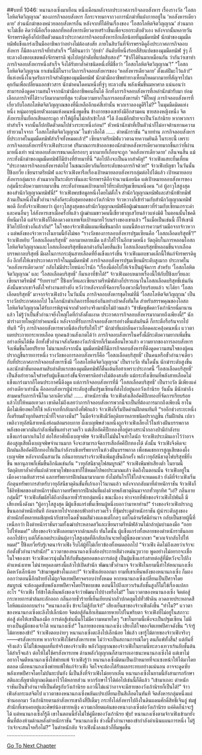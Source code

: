 ##บทที่ 1046: หนานกงเซิ่งมาเยือน
หนึ่งเดือนหลังจากประกาศภารกิจลอบสังหาร เรื่องรางวัล ‘โอสถโลหิตจิตวิญญาณ’ ของภารกิจลอบสังหาร ก็กระจายมาจากวงการนักฆ่าที่แฝงกายอยู่ใน ‘หอสังหารเดียวดาย’
ส่วนนักฆ่าของหน่วยลอบสังหารอื่น หลังจากที่ได้ยินเรื่องของ ‘โอสถโลหิตจิตวิญญาณ’ ส่วนมากจะไม่เชื่อ คิดว่านี่คือเรื่องตลกที่หอสังหารเดียวดายสร้างขึ้นเพื่อจะยกระดับตัวเอง
หลังจากนั้นหลายวัน จักรพรรดิคูอิ่งก็ปกปิดตัวตนแล้วประกาศภารกิจลอบสังหารอีกเล็กน้อยที่มุมมืดทมิฬ
นักฆ่าของมุมมืดทมิฬแข็งแกร่งเป็นมืออาชีพกว่าอย่างไม่ต้องสงสัย ภายในสิบวันที่จักรพรรดิคูอิ่งประกาศภารกิจลอบสังหาร ก็มีสองภารกิจที่ทำสำเร็จ
“ได้ยินมาว่า ‘กุ่ยช่า’ อันดับที่หนึ่งร้อยสี่สิบแปดของมุมมืดทมิฬ จู่ๆ ก็ทะลวงถึงขอบเขตพลังจักรพรรดิ พุ่งไปอยู่ลำดับที่แปดสิบสอง!”
“ข้าก็ได้ยินมาเหมือนกัน ว่ากันว่าเขาทำภารกิจลอบสังหารหนึ่งสำเร็จ จึงได้รับยาล้ำค่าชนิดหนึ่งที่มีชื่อว่า ‘โอสถโลหิตจิตวิญญาณ’!”
“โอสถโลหิตจิตวิญญาณ ยาเช่นนี้มีในรางวัลภารกิจลอบสังหารของ ‘หอสังหารเดียวดาย’ ตั้งแต่ปีมะโว้แล้ว!”
ที่แห่งหนึ่งในจุดรับภารกิจสำคัญของมุมมืดทมิฬ นักฆ่ามืออาชีพท่าทางเหี้ยมโหดมากมายที่สัญจรไปมาคุยกันเพื่อเปลี่ยนแลกข่าวสาร
นักฆ่าคนใดคนหนึ่งที่จู่ๆ ทะลวงขั้น พลังเพิ่มขึ้นมหาศาล แน่นอนว่าสามารถดึงดูดความสนใจจากนักฆ่ามืออาชีพคนอื่นได้
อีกทั้งภารกิจลอบสังหารที่เหล่านักฆ่ารับมา ย่อมเลือกภารกิจที่ได้รางวัลมากมายที่สุด ระดับความยากในการลอบสังหารต่ำ
“พี่ใหญ่ ภารกิจลอบสังหารที่เกี่ยวกับโอสถโลหิตจิตวิญญาณของที่นี่เหลืออีกแค่สี่เท่านั้น พวกเราลองดูดีรึไม่?”
ในมุมมืดมิดแห่งหนึ่ง หนุ่มอายุน้อยตัวผอมแห้งคนหนึ่งพูดขึ้น
ข้างกายของเขายังมีอีกสามคน ชายสองหญิงหนึ่ง จิตสังหารเย็นเยือกเสียดกระดูก ทำให้ผู้อื่นไม่กล้าเข้าใกล้
“ได้ ถึงแม้อีกฝ่ายจะเป็นวังเก้านิรย หากพวกเราทำสำเร็จ จากนั้นก็ปกปิดตัวตนไปช่วงระยะหนึ่งก่อน!”
หัวหน้านักฆ่าที่เป็นตัวนำก็ไม่อาจต้านทานความเย้ายวนใจจาก ‘โอสถโลหิตจิตวิญญาณ’ ในข่าวลือได้
…...
ตำหนักราชัน
“นายท่าน ภารกิจลอบสังหารที่ประกาศในมุมมืดทมิฬสำเร็จทั้งหมดเเล้ว!”
เซียนราตรีทมิฬแววตาฉายความยินดี
ในระยะนี้ เพราะภารกิจลอบสังหารที่จ้าวเฟิงประกาศ ปริมาณการเข้าออกของนักฆ่าหอสังหารเดียวดายมากขึ้นกว่าที่ผ่านมาหนึ่งเท่า หน่วยลอบสังหารขนาดเล็กรอบๆ มากมายก็เกือบจะถูก ‘หอสังหารเดียวดาย’ กลืนจนสิ้น
แม้กระทั่งนักฆ่าของมุมมืดทมิฬก็มีบ้างที่ย้ายมาที่นี่
“ต่อไปถึงจะเป็นฉากสำคัญ!”
จ้าวเฟิงแสยะยิ้มเหี้ยม
“ประกาศภารกิจลอบสังหารต่อไป ในขณะเดียวกันก็ยกระดับของภารกิจด้วย!”
จ้าวเฟิงบัญชา
ในวันนั้น ปี้ชิงเยวี่ย เซียนราตรีทมิฬ และจ้าวเฟิงหารือเรื่องเป้าหมายลอบสังหารกลุ่มต่อไปได้แล้ว
เป้าหมายลอบสังหารกลุ่มแรก ส่วนมากเป็นระดับราชันและจักรพรรดิอีกจำนวนน้อยนิด แต่เป้าหมายลอบสังหารของกลุ่มนี้ระดับความยากมากขึ้น กระทั่งกำหนดเป้าหมายไว้ที่ระดับปฐมเซียนหนึ่งคน
“เอ๋ ผู้อาวุโสสูงสุดของสำนักวิญญาณทมิฬนี่!”
จ้าวเฟิงพบข้อมูลหนึ่งโดยไม่ตั้งใจ
สำนักวิญญาณทมิฬและสำนักฟ้าทมิฬล้วนเป็นหนึ่งในขั้วอำนาจสังกัดระดับสุดยอดของวังเก้านิรย จ้าวหวางก็เข้าร่วมกับสำนักวิญญาณทมิฬพอดี
อีกทั้งจ้าวเฟิงพบว่า ผู้อาวุโสสูงสุดของสำนักวิญญาณทมิฬคือผู้เฒ่าผมขาวที่ร่วมกับเซียนเกราะดำและคนอื่นๆ ไล่สังหารเขาเมื่อครั้งที่แล้ว ผู้เฒ่าผมขาวคนนี้เชี่ยวชาญเสวียนอ้าวแห่งมิติ ในตอนนั้นโชคดีที่หนีมาได้ แต่จ้าวเฟิงก็ได้ลงดวงตาเทพจับเป้าหมายไว้บนร่างของเขาแล้ว
“ในเมื่อเป็นเช่นนี้ ก็ให้เขามีชีวิตไปอีกช่วงก็แล้วกัน!”
ในใจของจ้าวเฟิงมีแผนเพิ่มขึ้นมาอีก แผนนี้ต้องการความร่วมมือจากจ้าวหวาง แต่พลังของจ้าวหวางในยามนี้ยังไม่พอ
“รางวัลของการลอบสังหารปฐมเซียนคือ ‘โอสถเลือดบริสุทธิ์’!”
จ้าวเฟิงหยิบ ‘โอสถเลือดบริสุทธิ์’ ออกมาหลายเม็ด แล้วใส่ไว้ในอีกขวดหนึ่ง
วัตถุดิบในการหลอมโอสถโลหิตจิตวิญญาณและโอสถเลือดบริสุทธิ์แตกต่างกันโดยสิ้นเชิง โอสถเลือดบริสุทธิ์หลอมขึ้นจากเลือดบรรพกาลบริสุทธิ์ มีผลในการกระตุ้นสายเลือดที่ยิ่งแข็งแกร่งขึ้น
จ้าวเฟิงมอบขวดเล็กนี้ให้แก่จักรพรรดิคูอิ่ง อีกทั้งให้เขาประกาศภารกิจในมุมมืดทมิฬ
ภารกิจลอบสังหารปฐมเซียนมีระดับสูงมาก ประกาศใน ‘หอสังหารเดียวดาย’ กลับไม่มีประโยชน์อะไรนัก
“เรื่องนี้ต่อไปให้เจ้าเป็นผู้จัดการ สำหรับ ‘โอสถโลหิตจิตวิญญาณ’ และ ‘โอสถเลือดบริสุทธิ์’ ก็มาเอาที่ข้าได้!”
จ้าวเฟิงมอบหมายเรื่องนี้ให้กับปี้ชิงเยวี่ยและเซียนราตรีทมิฬ
“รับทราบ!”
ปี้ชิงเยวี่ยและเซียนราตรีทมิฬต่างก็ปรารถนาในโอสถเลือดบริสุทธิ์เช่นกัน ดังนั้นพวกเขาจึงตั้งใจทำงานอย่างยิ่ง หวังว่าหลังจากที่จัดการเรื่องพวกนี้เรียบร้อยแล้ว จะได้ยา ‘โอสถเลือดบริสุทธิ์’ มาจากจ้าวเฟิงบ้าง
ในวันนั้น
ภารกิจลอบสังหารชุดใหม่ที่มี ‘โอสถโลหิตจิตวิญญาณ’ เป็นรางวัลประกาศออกไป ในโลกนักฆ่าเกิดการยื้อแย่งกันอย่างบ้าคลั่งทันใด
สำหรับสรรพคุณของโอสถโลหิตจิตวิญญาณได้รับการพิสูจน์จากตัวอย่างจริงมานับไม่ถ้วนแล้ว
“ข้าขัดหูขัดตาวังเก้านิรยนี่มานานแล้ว ไม่รู้ว่าเป็นขั้วอำนาจยิ่งใหญ่ใดที่กำลังตั้งผงาด ประกาศภารกิจลอบสังหารมากมายถึงเพียงนี้!”
นักฆ่าร่างกายใหญ่กำยำคนหนึ่ง หลังจากที่รับภารกิจลอบสังหารอย่างตื่นเต้นยินดี ก็กระตือรือร้นจากไปทันที
“ฮี่ๆ ภารกิจลอบสังหารพวกนี้ต้องรีบรับให้ไว!”
นักฆ่าที่แผ่กลิ่นคาวเลือดคละคลุ้งคนหนึ่ง แววตาเผยประกายกระหายเลือด
ทุกคนล้วนสังเกตได้ว่า ภารกิจลอบสังหารในครั้งนี้มีระดับความยากเพิ่มขึ้นอย่างเห็นได้ชัด อีกทั้งขั้วอำนาจสังกัดของวังเก้านิรยก็เริ่มเคลื่อนไหวแล้ว ความยากของการลอบสังหารจึงเพิ่มขึ้นโดยปริยาย
ไม่นานหลังจากนั้น
มุมมืดทมิฬก็มีภารกิจลอบสังหารที่ดึงดูดความสนใจของผู้คนปรากฏขึ้นรายการหนึ่ง รางวัลของการลอบสังหารก็คือ ‘โอสถเลือดบริสุทธิ์’ เป็นคนหรือขั้วอำนาจเดียวกับที่ประกาศภารกิจลอบสังหารซึ่งมี ‘โอสถโลหิตจิตวิญญาณ’ เป็นรางวัล
ทันใดนั้น นักฆ่าระดับสูงขึ้นและนักฆ่าชั้นยอดสามสิบลำดับแรกของมุมมืดทมิฬก็ตื่นเต้นฮือฮาเพราะประกาศนี้
‘โอสถเลือดบริสุทธิ์’ เป็นสิ่งเย้ายวนใจสำหรับผู้แข็งแกร่งขั้นจักรพรรดิอย่างไม่ต้องสงสัย แม้กระทั่งเซียนที่พลังสายเลือดไม่แข็งแกร่งมากก็โดนประกาศนี้ดึงดูด
แต่ภารกิจลอบสังหารที่มี ‘โอสถเลือดบริสุทธิ์’ เป็นรางวัล มีเพียงแค่อย่างเดียวเท่านั้น คือลอบสังหารผู้นำระดับสูงขั้นปฐมเซียนที่ส่งไปอยู่นอกวังเก้านิรย
วันนั้น มีนักฆ่าถึงสามคนรับภารกิจนี้ในเวลาเดียวกัน!
……
ตำหนักราชัน
จ้าวเฟิงส่งเสืออัคคีปีกทองที่จัดการเรียบร้อยแล้วไปให้หมอเทวดา
เขาคิดไม่ถึงเลยว่าภารกิจลอบสังหารพวกนี้จะเป็นที่ต้องการมากถึงเพียงนี้ ยาในมือไม่เพียงพอให้ใช้
หลังจากที่กลับมาถึงที่พักแล้ว จ้าวเฟิงก็เริ่มปิดด่านฝึกตนทันที
“รออีกช่วงระยะหนึ่ง ก็เตรียมตัวบุกยึดสระน้ำที่ใจกลางนั่น!”
ในมือจ้าวเฟิงมีวัตถุดิบยาหลายชนิดปรากฏขึ้น เริ่มฝึกฝน เปลวเพลิงวายุอัสนีสายหนึ่งห้อมล้อมรอบกาย
ผึ้งเบญพิษส่วนหนึ่งถูกจ้าวเฟิงเลี้ยงไว้ในห้วงฝันบรรพกาล พลังของพวกมันกำลังเพิ่มขึ้นอย่างรวดเร็ว
แต่เสืออัคคีปีกทองที่อยู่ตรงสระน้ำกลางป่ามีกำลังรบแข็งแกร่งมากเกินไป ต่อให้อาศัยผึ้งเบญจพิษ จ้าวเฟิงก็ไม่มั่นใจเท่าใดนัก
จ้าวเฟิงประเมินเอาไว้ว่าอาจต้องสูญเสียผึ้งเบญจพิษจำนวนมาก จึงจะสามารถจัดการเสืออัคคีปีกทองได้
ดังนั้น จ้าวเฟิงจึงคิดจะฝึกฝนเสืออัคคีปีกทองให้เป็นกำลังรบชิงทรัพยากรในห้วงฝันบรรพกาล เพื่อชดเชยการสูญเสียของผึ้งเบญจพิษ
หลังจากนั้นสามวัน
กลิ่นอายบนร่างจ้าวเฟิงเพิ่มสูงขึ้นอีกครั้ง พลังวายุอัสนีธาตุไฟบริสุทธิ์ยิ่งขึ้น พลานุภาพก็เพิ่มขึ้นอีกนิดเช่นกัน
“วายุอัสนีธาตุไฟสมบูรณ์!”
จ้าวเฟิงพึมพำเสียงต่ำ
ในยามนี้ วัตถุดิบยาล้ำค่าที่แฝงด้วยธาตุไฟของเขาก็ใช้หมดไปพอประมาณแล้ว
คิดถึงในตอนนั้น จ้าวเฟิงอยู่ในเมืองความลับสวรรค์ แลกทรัพยากรฝึกฝนมามากมาย ยังไม่ทันไรก็ใช้ใกล้จะหมดแล้ว
ยังดีที่จ้าวเฟิงเริ่มกักตุนทรัพยากรสำหรับวายุอัสนีธาตุดินขั้นที่เก้าเอาไว้นานแล้ว
หลังจากกลับมาที่ตำหนักราชัน จ้าวเฟิงก็ใช้อิทธิพลของตำหนักราชันกวาดทรัพยากรฝึกฝนที่แฝงด้วยพลังธาตุดินมาจากทั่วทุกทิศ
“เอ๋? กลิ่นอายกลุ่มนี้!”
จ้าวเฟิงสัมผัสได้ถึงกลิ่นอายชั่วร้ายกลุ่มหนึ่ง
ขณะนี้เอง ห่างจากที่พักของจ้าวเฟิงไปพันลี้ มีเสียงหนึ่งดังมา
“ผู้อาวุโสสูงสุด มีผู้แข็งแกร่งขั้นเซียนผู้หนึ่งบอกว่ามาหาท่าน!”
ร่างของจ้าวเฟิงปรากฏขึ้นนอกตำหนักทันที ก่อนหายไปจากขอบฟ้าอย่างรวดเร็ว
ที่ซุ้มประตูตำหนักราชัน ผู้นำระดับสูงของตำหนักทั้งหลายเผชิญหน้ากับชายโฉดชั่วผมสีม่วงแดงแต่ไกลๆ
แต่ในด้านรัศมีอำนาจ กลับเป็นชายผู้นี้ที่เหนือกว่า ฝั่งตำหนักราชันรวมทั้งเฒ่าประหลาดสวีและเซียนราตรีทมิฬล้วนไม่กล้าบุ่มบ่ามลงมือ
“ถอยไปให้หมด!”
เสียงของจ้าวเฟิงลอยมาจากด้านหลัง
ทันใดนั้น ผู้แข็งแกร่งทั้งหลายของตำหนักราชันถอยออกไปช้าๆ แต่ก็สังเกตประเมินผู้อาวุโสสูงสุดที่ลึกลับเกินจะหยั่งผู้นี้ของพวกเขา
“พวกเจ้ากลับไปให้หมด!”
ปี้ชิงเยวี่ยรับรู้เจตนาจ้าวเฟิง รีบไล่ผู้ที่ไม่เกี่ยวข้องทั้งหมดออกไป
“จ้าวเฟิง คิดไม่ถึงเลยว่าเจ้าจะก่อตั้งขั้วอำนาจสำนัก!”
แววตาของหนานกงเซิ่งส่องประกายสีม่วงหม่นวูบวาบ พูดอย่างไม่อยากจะเชื่อ
ในใจของเขา จ้าวเฟิงควรมุ่งมั่นให้กับขั้นสุดยอดของการต่อสู้ เป็นผู้แข็งแกร่งสายต่อสู้ที่มีหวังจะไปถึงตำแหน่งเทพ ไม่น่าหยุดลงตรงนี้แล้วไปเปิดสำนัก พัฒนาขั้วอำนาจ
จ้าวเฟิงในยามนี้ทำให้หนานกงเซิ่งผิดหวังเล็กน้อย
“เข้ามาพูดข้างในเถอะ!”
จ้าวเฟิงเอ่ยออกมา
ยามที่เขาเห็นพลังของหนานกงเซิ่ง ก็มองออกว่าตอนนี้อีกฝ่ายยังไม่ถูกจิตเทพปีศาจครอบงำทั้งหมด
หากหนานกงเซิ่งเปลี่ยนเป็นปีศาจโดยสมบูรณ์ จะต้องดูดซับพลังเทพปีศาจโดยไร้ขอบเขต ตอนนี้ไปถึงเทวาเร้นลับชั้นสูงก็ไม่ใช่เรื่องแปลกอะไร
“จ้าวเฟิง ให้ข้าได้เห็นพลังของเจ้าว่าพัฒนาไปบ้างหรือไม่!”
ในแววตาของหนานกงเซิ่ง จิตต่อสู้กระหายการฆ่าล้นทะลักออก กลิ่นอายชั่วร้ายที่เย็นเยียบน่ากลัวปกคลุมไปทั่วฟ้าดิน ลวดลายประหลาดสีโลหิตแผ่ออกบนร่าง
“หนานกงเซิ่ง ข้าจะไม่สู้กับเจ้า!”
เสียงเย็นชาของจ้าวเฟิงดังขึ้น
“ทำไม?”
แววตาของหนานกงเซิ่งตะลึงไปเล็กน้อย จิตต่อสู้อันฮึกเฮิมมลายหายไปในพริบตา
จ้าวเฟิงที่ไม่อยู่ในสภาวะต่อสู้ ต่อให้เขาฝืนลงมือ การต่อสู้เช่นนั้นก็ไม่มีความหมายใดๆ
“เขาในยามนี้เพิ่งจะเป็นปฐมเซียน ไม่มีทางเป็นคู่มือของเจ้าได้ หนานกงเซิ่ง!”
ในกายของหนานกงเซิ่ง เสียงได้ใจของจิตเทพปีศาจดังขึ้น
“เจ้ารู้ไม้ตายของข้า!”
จ้าวเฟิงตอบง่ายๆ
หนานกงเซิ่งตะลึงไปเล็กน้อย
ใช่แล้ว เขารู้ไม้ตายของจ้าวเฟิงจริงๆ——ศรสังหารเทพ
หากจ้าวเฟิงใช้ศรสังหารเทพ ไม่ว่าจะเป็นสถานการณ์ใดๆ ตนก็แพ้ทั้งสิ้น!
แต่อันที่จริงแล้ว นี่ไม่ใช่เหตุผลที่แท้จริงของจ้าวเฟิง
พลังวิญญาณของจ้าวเฟิงในยามนี้ทะลวงเทวาเร้นลับชั้นต้นได้สำเร็จแล้ว ต่อให้ไม่ใช้ศรสังหารเทพ ด้านพลังวิญญาณก็สามารถเอาชนะหนานกงเซิ่งได้
แต่เขาไม่อยากโจมตีหนานกงเซิ่งให้พ่ายแพ้
จ้าวเฟิงรู้ว่า หนานกงเซิ่งมีตนเป็นเป้าหมายที่จะแซงหน้าให้ได้มาโดยตลอด เมื่อหนานกงเซิ่งพ่ายแพ้ให้แก่จ้าวเฟิง จิตใจจะต้องได้รับผลกระทบอย่างแน่นอน อาจจะดูดซับพลังเทพปีศาจโดยไม่บันยะบันยัง นี่เป็นสิ่งที่จ้าวเฟิงไม่อยากเห็น
หนานกงเซิ่งในยามนี้ยังสามารถรักษาสติและสัญชาติญาณเดิมเอาไว้ได้หลายส่วน หากรักษาไว้ได้ต่อไปเช่นนี้ก็ดีแล้ว
“เข้ามาเถอะ ตำหนักราชันเป็นขั้วอำนาจที่เป็นศัตรูกับวังเก้านิรย แถวนี้ไม่แน่ว่าอาจจะมีสายของวังเก้านิรยก็เป็นได้!”
จ้าวเฟิงส่งกระแสจิตไป
แววตาของหนานกงเซิ่งพลันแปรเปลี่ยนเป็นสีเลือดในทันที จิตสังหารกลุ่มหนึ่งแผ่ซ่านออกมา
วังเก้านิรยตามล่าสังหารเขาถึงสี่ปีเต็มๆ กระทั่งไล่สังหารไปถึงในดินแดนศักดิ์สิทธิ์เจินอู่ ข่มขู่สำนักที่เขาเคยอยู่และศิษย์น้องชายหญิง ความเกลียดแค้นของหนางกงเซิ่งต่อวังเก้านิรย แค่คิดก็น่าจะรู้ได้
แต่หนานกงเซิ่งก็รู้ดี เขาในตอนนี้ยังไม่ใช่คู่มือของวังเก้านิรย
ฟุ่บ!
หนานกงเซิ่งตามจ้าวเฟิงเข้ามายังพื้นที่ต้องห้ามด้านหลังตำหนักราชัน
“หนานกงเซิ่ง ช่วงนี้ขั้วอำนาจของข้ากำลังดำเนินแผนการหนึ่ง ไม่รู้ว่าเจ้าจะสนใจหรือไม่?”
ในตำหนักลับ จ้าวเฟิงนั่งลงแล้วก็ยิ้มพูดขึ้น
………………………………………


[Go To Next Chapter]( ./284.md)